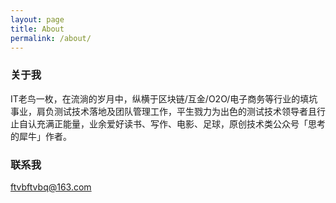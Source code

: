 ```yaml
---
layout: page
title: About
permalink: /about/
---
```


### 关于我

IT老鸟一枚，在流淌的岁月中，纵横于区块链/互金/O2O/电子商务等行业的填坑事业，肩负测试技术落地及团队管理工作，平生戮力为出色的测试技术领导者且行止自认充满正能量，业余爱好读书、写作、电影、足球，原创技术类公众号「思考的犀牛」作者。

### 联系我

[ftvbftvbq@163.com](mailto:ftvbftvbq@163.com)
